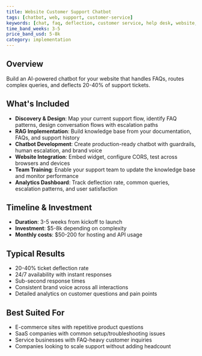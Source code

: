 ```yaml
---
title: Website Customer Support Chatbot
tags: [chatbot, web, support, customer-service]
keywords: [chat, faq, deflection, customer service, help desk, website, support]
time_band_weeks: 3-5
price_band_usd: 5-8k
category: implementation
---
```


## Overview

Build an AI-powered chatbot for your website that handles FAQs, routes complex queries, and deflects 20-40% of support tickets.

## What's Included

- **Discovery & Design**: Map your current support flow, identify FAQ patterns, design conversation flows with escalation paths
- **RAG Implementation**: Build knowledge base from your documentation, FAQs, and support history
- **Chatbot Development**: Create production-ready chatbot with guardrails, human escalation, and brand voice
- **Website Integration**: Embed widget, configure CORS, test across browsers and devices
- **Team Training**: Enable your support team to update the knowledge base and monitor performance
- **Analytics Dashboard**: Track deflection rate, common queries, escalation patterns, and user satisfaction

## Timeline & Investment

- **Duration**: 3-5 weeks from kickoff to launch
- **Investment**: $5-8k depending on complexity
- **Monthly costs**: $50-200 for hosting and API usage

## Typical Results

- 20-40% ticket deflection rate
- 24/7 availability with instant responses
- Sub-second response times
- Consistent brand voice across all interactions
- Detailed analytics on customer questions and pain points

## Best Suited For

- E-commerce sites with repetitive product questions
- SaaS companies with common setup/troubleshooting issues
- Service businesses with FAQ-heavy customer inquiries
- Companies looking to scale support without adding headcount

